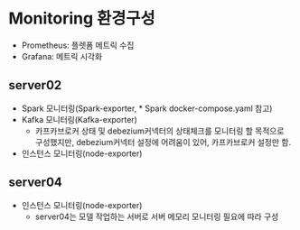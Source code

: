 # Monitoring 환경구성
- Prometheus: 플렛폼 메트릭 수집
- Grafana: 메트릭 시각화


## server02
- Spark 모니터링(Spark-exporter, * Spark docker-compose.yaml 참고)
- Kafka 모니터링(Kafka-exporter)
    - 카프카브로커 상태 및 debezium커넥터의 상태체크를 모니터링 할 목적으로 구성했지만, debezium커넥터 설정에 어려움이 있어, 카프카브로커 설정만 함.
- 인스턴스 모니터링(node-exporter)



## server04
- 인스턴스 모니터링(node-exporter)
    - server04는 모델 작업하는 서버로 서버 메모리 모니터링 필요에 따라 구성

